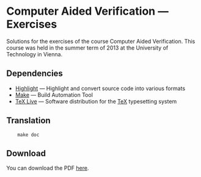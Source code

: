 # Computer Aided Verification — Exercises

Solutions for the exercises of the course Computer Aided Verification. This
course was held in the summer term of 2013 at the University of Technology in
Vienna.

## Dependencies

- [Highlight](http://www.andre-simon.de/doku/highlight/en/highlight.html) —
  Highlight and convert source code into various formats
- [Make](http://en.wikipedia.org/wiki/Make_software) —
  Build Automation Tool
- [TeX Live](http://www.tug.org/texlive/) —
  Software distribution for the [TeX](http://en.wikipedia.org/wiki/TeX)
  typesetting system

## Translation

```shell
	make doc
```

## Download

You can download the PDF [here](https://bitbucket.org/sanssecours/computer-aided-verification/downloads).